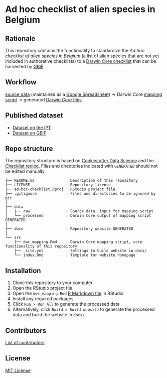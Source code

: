 # Ad hoc checklist of alien species in Belgium

## Rationale

This repository contains the functionality to standardize the _Ad hoc checklist of alien species in Belgium_ (a list of alien species that are not yet included in authorative checklists) to a [Darwin Core checklist](https://www.gbif.org/dataset-classes) that can be harvested by [GBIF](http://www.gbif.org).

## Workflow

[source data](data/raw) (maintained as a [Google Spreadsheet](https://docs.google.com/spreadsheets/d/1LeXXbry2ArK2rngsmFjz_xErwE1KwQ8ujtvHNmTVA6E/edit#gid=0)) → Darwin Core [mapping script](src/dwc_mapping.Rmd) → generated [Darwin Core files](data/processed)

## Published dataset

* [Dataset on the IPT](https://ipt.inbo.be/resource?r=ad-hoc-checklist)
* [Dataset on GBIF](https://doi.org/10.15468/3pmlxs)

## Repo structure

The repository structure is based on [Cookiecutter Data Science](http://drivendata.github.io/cookiecutter-data-science/) and the [Checklist recipe](https://github.com/trias-project/checklist-recipe). Files and directories indicated with `GENERATED` should not be edited manually.

```
├── README.md              : Description of this repository
├── LICENSE                : Repository license
├── ad-hoc-checklist.Rproj : RStudio project file
├── .gitignore             : Files and directories to be ignored by git
│
├── data
│   ├── raw                : Source data, input for mapping script
│   └── processed          : Darwin Core output of mapping script GENERATED
│
├── docs                   : Repository website GENERATED
│
└── src
    ├── dwc_mapping.Rmd    : Darwin Core mapping script, core functionality of this repository
    ├── _site.yml          : Settings to build website in docs/
    └── index.Rmd          : Template for website homepage
```

## Installation

1. Clone this repository to your computer
2. Open the RStudio project file
3. Open the `dwc_mapping.Rmd` [R Markdown file](https://rmarkdown.rstudio.com/) in RStudio
4. Install any required packages
5. Click `Run > Run All` to generate the processed data
6. Alternatively, click `Build > Build website` to generate the processed data and build the website in `docs/`

## Contributors

[List of contributors](https://github.com/trias-project/ad-hoc-checklist/contributors)

## License

[MIT License](LICENSE)
